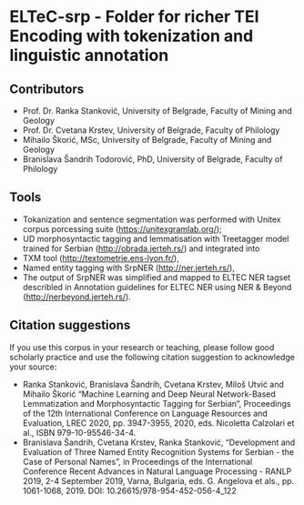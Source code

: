 # ELTeC-srp - Folder for richer TEI Encoding with tokenization and linguistic annotation
## Contributors
* Prof. Dr. Ranka Stanković, University of Belgrade, Faculty of Mining and Geology
* Prof. Dr. Cvetana Krstev, University of Belgrade, Faculty of Philology
* Mihailo Škorić, MSc, University of Belgrade, Faculty of Mining and Geology
* Branislava Šandrih Todorović, PhD, University of Belgrade, Faculty of Philology

## Tools
* Tokanization and sentence segmentation was performed with Unitex corpus porcessing suite (https://unitexgramlab.org/);
* UD morphosyntactic tagging and lemmatisation with Treetagger model trained for Serbian (http://obrada.jerteh.rs/) and integrated into 
* TXM tool (http://textometrie.ens-lyon.fr/), 
* Named entity tagging with SrpNER (http://ner.jerteh.rs/), 
* The output of SrpNER was simplified and mapped to ELTEC NER tagset describled in Annotation guidelines for ELTEC NER using NER & Beyond (http://nerbeyond.jerteh.rs/).

## Citation suggestions

If you use this corpus in your research or teaching, please follow good scholarly practice and use the following citation suggestion to acknowledge your source:
* Ranka Stanković, Branislava Šandrih, Cvetana Krstev, Miloš Utvić and Mihailo Škorić “Machine Learning and Deep Neural Network-Based Lemmatization and Morphosyntactic Tagging for Serbian”, Proceedings of the 12th International Conference on Language Resources and Evaluation, LREC 2020, pp. 3947-3955, 2020, eds. Nicoletta Calzolari et al., ISBN 979-10-95546-34-4.
* Branislava Šandrih, Cvetana Krstev, Ranka Stanković, “Development and Evaluation of Three Named Entity Recognition Systems for Serbian - the Case of Personal Names”, in Proceedings of the International Conference Recent Advances in Natural Language Processing - RANLP 2019, 2-4 September 2019, Varna, Bulgaria, eds. G. Angelova et als., pp. 1061-1068, 2019. DOI: 10.26615/978-954-452-056-4_122
